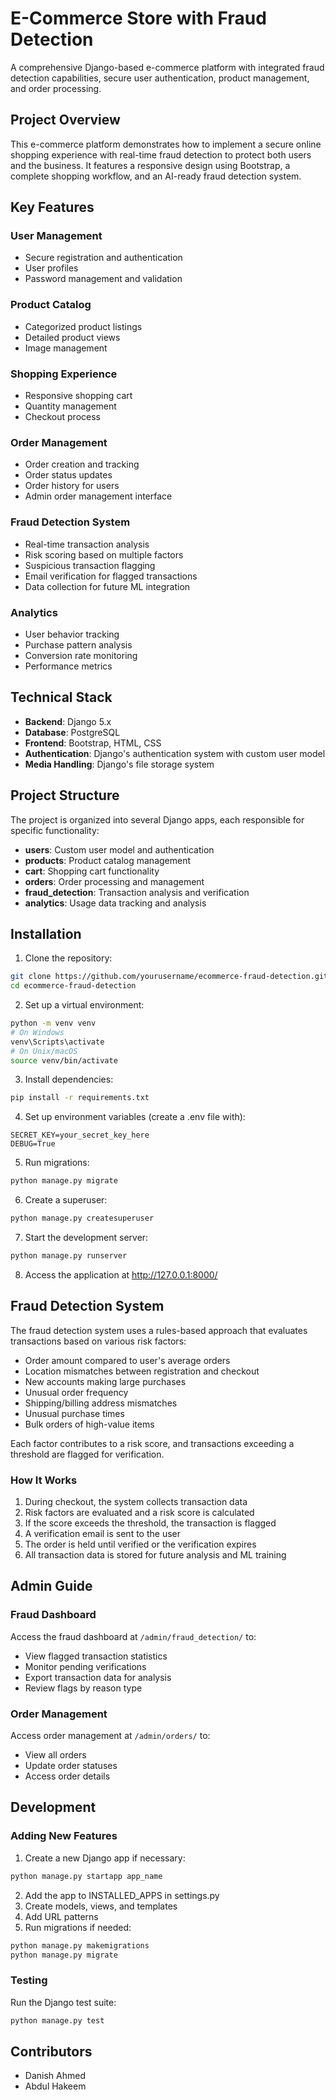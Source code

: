 # E-Commerce Store with Fraud Detection

A comprehensive Django-based e-commerce platform with integrated fraud detection capabilities, secure user authentication, product management, and order processing.

## Project Overview

This e-commerce platform demonstrates how to implement a secure online shopping experience with real-time fraud detection to protect both users and the business. It features a responsive design using Bootstrap, a complete shopping workflow, and an AI-ready fraud detection system.

## Key Features

### User Management
- Secure registration and authentication
- User profiles 
- Password management and validation

### Product Catalog
- Categorized product listings
- Detailed product views
- Image management

### Shopping Experience
- Responsive shopping cart
- Quantity management
- Checkout process

### Order Management
- Order creation and tracking
- Order status updates
- Order history for users
- Admin order management interface

### Fraud Detection System
- Real-time transaction analysis
- Risk scoring based on multiple factors
- Suspicious transaction flagging
- Email verification for flagged transactions
- Data collection for future ML integration

### Analytics
- User behavior tracking
- Purchase pattern analysis
- Conversion rate monitoring
- Performance metrics

## Technical Stack

- **Backend**: Django 5.x
- **Database**: PostgreSQL
- **Frontend**: Bootstrap, HTML, CSS
- **Authentication**: Django's authentication system with custom user model
- **Media Handling**: Django's file storage system

## Project Structure

The project is organized into several Django apps, each responsible for specific functionality:

- **users**: Custom user model and authentication
- **products**: Product catalog management
- **cart**: Shopping cart functionality
- **orders**: Order processing and management
- **fraud_detection**: Transaction analysis and verification
- **analytics**: Usage data tracking and analysis

## Installation

1. Clone the repository:
```bash
git clone https://github.com/yourusername/ecommerce-fraud-detection.git
cd ecommerce-fraud-detection
```

2. Set up a virtual environment:
```bash
python -m venv venv
# On Windows
venv\Scripts\activate
# On Unix/macOS
source venv/bin/activate
```

3. Install dependencies:
```bash
pip install -r requirements.txt
```

4. Set up environment variables (create a .env file with):
```
SECRET_KEY=your_secret_key_here
DEBUG=True
```

5. Run migrations:
```bash
python manage.py migrate
```

6. Create a superuser:
```bash
python manage.py createsuperuser
```

7. Start the development server:
```bash
python manage.py runserver
```

8. Access the application at http://127.0.0.1:8000/

## Fraud Detection System

The fraud detection system uses a rules-based approach that evaluates transactions based on various risk factors:

- Order amount compared to user's average orders
- Location mismatches between registration and checkout
- New accounts making large purchases
- Unusual order frequency
- Shipping/billing address mismatches
- Unusual purchase times
- Bulk orders of high-value items

Each factor contributes to a risk score, and transactions exceeding a threshold are flagged for verification.

### How It Works

1. During checkout, the system collects transaction data
2. Risk factors are evaluated and a risk score is calculated
3. If the score exceeds the threshold, the transaction is flagged
4. A verification email is sent to the user
5. The order is held until verified or the verification expires
6. All transaction data is stored for future analysis and ML training

## Admin Guide

### Fraud Dashboard

Access the fraud dashboard at `/admin/fraud_detection/` to:
- View flagged transaction statistics
- Monitor pending verifications
- Export transaction data for analysis
- Review flags by reason type

### Order Management

Access order management at `/admin/orders/` to:
- View all orders
- Update order statuses
- Access order details

## Development

### Adding New Features

1. Create a new Django app if necessary:
```bash
python manage.py startapp app_name
```

2. Add the app to INSTALLED_APPS in settings.py
3. Create models, views, and templates
4. Add URL patterns
5. Run migrations if needed:
```bash
python manage.py makemigrations
python manage.py migrate
```

### Testing

Run the Django test suite:
```bash
python manage.py test
```

## Contributors

- Danish Ahmed
- Abdul Hakeem


